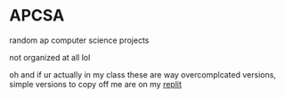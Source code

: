 # APCSA
random ap computer science projects

not organized at all lol

oh and if ur actually in my class these are way overcomplcated versions, simple versions to copy off me are on my [replit](https://replit.com/@rhysdehaan540)
